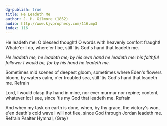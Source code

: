 ```yaml
---
dg-publish: true
title: He Leadeth Me
author: J. H. Gilmore (1862)
audio: http://www.kjvprophecy.com/116.mp3
index: 116
---
```


He leadeth me: O blessed thought!
O words with heavenly comfort fraught!
Whate'er I do, where'er I be,
still 'tis God's hand that leadeth me.

*He leadeth me, he leadeth me;
by his own hand he leadeth me:
his faithful follower I would be,
for by his hand he leadeth me.*

Sometimes mid scenes of deepest gloom,
sometimes where Eden's flowers bloom,
by waters calm, o'er troubled sea,
still 'tis God's hand that leadeth me. Refrain

Lord, I would clasp thy hand in mine,
nor ever murmur nor repine;
content, whatever lot I see,
since 'tis my God that leadeth me. Refrain

And when my task on earth is done,
when, by thy grace, the victory's won,
e'en death's cold wave I will not flee,
since God through Jordan leadeth me. Refrain
Psalter Hymnal, (Gray)